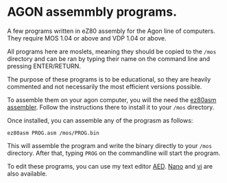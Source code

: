 AGON assemmbly programs.
========================

A few programs written in eZ80 assembly for the Agon line of computers. They require MOS 1.04 or above and VDP 1.04 or
above.

All programs here are moslets, meaning they should be copied to the `/mos` directory and can be ran by typing their name
on the command line and pressing ENTER/RETURN.

The purpose of these programs is to be educational, so they are heavily commented and not necessarily the most efficient
versions possible.

To assemble them on your agon computer, you will the need the [ez80asm assembler](https://github.com/envenomator/agon-ez80asm).
Follow the instructions there to install it to your `/mos` directory.

Once installed, you can assemble any of the  prograsm as follows:

```
ez80asm PROG.asm /mos/PROG.bin
```

This will assemble the program and write the binary directly to your `/mos` directory. After that, typing `PROG` on the
commandline will start the program.

To edit these programs, you can use my text editor [AED](https://github.com/avalonbits/aed).
[Nano](https://github.com/lennart-benschop/agon-utilities/tree/main/Nano/Release) and
[vi](https://github.com/tomm/toms-agon-experiments/tree/main/vi/bin) are also available.
